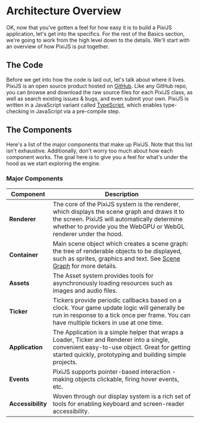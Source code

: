 # Architecture Overview

OK, now that you've gotten a feel for how easy it is to build a PixiJS application, let's get into the specifics.  For the rest of the Basics section, we're going to work from the high level down to the details.  We'll start with an overview of how PixiJS is put together.

## The Code

Before we get into how the code is laid out, let's talk about where it lives.  PixiJS is an open source product hosted on [GitHub](https://github.com/pixijs/pixijs).  Like any GitHub repo, you can browse and download the raw source files for each PixiJS class, as well as search existing issues & bugs, and even submit your own.  PixiJS is written in a JavaScript variant called [TypeScript](https://www.typescriptlang.org), which enables type-checking in JavaScript via a pre-compile step.

## The Components

Here's a list of the major components that make up PixiJS.  Note that this list isn't exhaustive.  Additionally, don't worry too much about how each component works.  The goal here is to give you a feel for what's under the hood as we start exploring the engine.

### Major Components

| Component                                  | Description                                                                                                                                                                                            |
| ---                                        | ---                                                                                                                                                                                                    |
| **Renderer**                  | The core of the PixiJS system is the renderer, which displays the scene graph and draws it to the screen. PixiJS will automatically determine whether to provide you the WebGPU or WebGL renderer under the hood.                           |
| **Container**             | Main scene object which creates a scene graph: the tree of renderable objects to be displayed, such as sprites, graphics and text. See [Scene Graph](scene-graph) for more details.             |
| **Assets**                 | The Asset system provides tools for asynchronously loading resources such as images and audio files.                                                                                                  |
| **Ticker**                  | Tickers provide periodic callbacks based on a clock.  Your game update logic will generally be run in response to a tick once per frame.  You can have multiple tickers in use at one time.            |
| **Application**                | The Application is a simple helper that wraps a Loader, Ticker and Renderer into a single, convenient easy-to-use object. Great for getting started quickly, prototyping and building simple projects. |
| **Events**         | PixiJS supports pointer-based interaction - making objects clickable, firing hover events, etc.                                                                                           |
| **Accessibility**   | Woven through our display system is a rich set of tools for enabling keyboard and screen-reader accessibility.                                                                                         |
